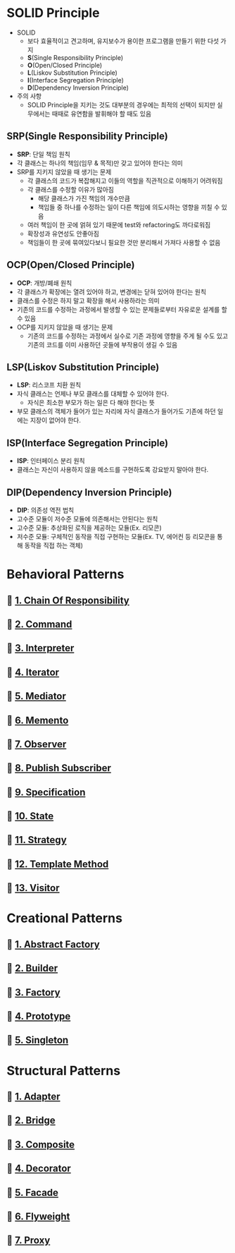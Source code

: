 # SOLID Principle
- SOLID
  - 보다 효율적이고 견고하며, 유지보수가 용이한 프로그램을 만들기 위한 다섯 가지
  - **S**(Single Responsibility Principle)
  - **O**(Open/Closed Principle)
  - **L**(Liskov Substitution Principle)
  - **I**(Interface Segregation Principle)
  - **D**(Dependency Inversion Principle)
- 주의 사항
  - SOLID Principle을 지키는 것도 대부분의 경우에는 최적의 선택이 되지만 실무에서는 때때로 유연함을 발휘해야 할 때도 있음

## SRP(Single Responsibility Principle)
- **SRP**: 단일 책임 원칙
- 각 클래스는 하나의 책임(임무 & 목적)만 갖고 있어야 한다는 의미
- SRP를 지키지 않았을 때 생기는 문제
  - 각 클래스의 코드가 복잡해지고 이들의 역할을 직관적으로 이해하기 어려워짐
  - 각 클래스를 수정할 이유가 많아짐
    - 해당 클래스가 가진 책임의 개수만큼
    - 책임들 중 하나를 수정하는 일이 다른 책임에 의도시하는 영향을 끼칠 수 있음
  - 여러 책임이 한 곳에 얽혀 있기 때문에 test와 refactoring도 까다로워짐
  - 확장성과 유연성도 안좋아짐
  - 책임들이 한 곳에 묶여있다보니 필요한 것만 분리해서 가져다 사용할 수 없음
## OCP(Open/Closed Principle)
- **OCP**: 개방/폐쇄 원칙
- 각 클래스가 확장에는 열려 있어야 하고, 변경에는 닫혀 있어야 한다는 원칙
- 클래스를 수정은 하지 말고 확장을 해서 사용하라는 의미
- 기존의 코드를 수정하는 과정에서 발생할 수 있는 문제들로부터 자유로운 설계를 할 수 있음
- OCP를 지키지 않았을 때 생기는 문제
  - 기존의 코드를 수정하는 과정에서 실수로 기존 과정에 영향을 주게 될 수도 있고 기존의 코드를 이미 사용하던 곳들에 부작용이 생길 수 있음
## LSP(Liskov Substitution Principle)
- **LSP**: 리스코프 치환 원칙
- 자식 클래스는 언제나 부모 클래스를 대체할 수 있어야 한다.
  - 자식은 최소한 부모가 하는 일은 다 해야 한다는 뜻
- 부모 클래스의 객체가 들어가 있는 자리에 자식 클래스가 들어가도 기존에 하던 일에는 지장이 없어야 한다.
## ISP(Interface Segregation Principle)
- **ISP**: 인터페이스 분리 원칙
- 클래스는 자신이 사용하지 않을 메소드를 구현하도록 강요받지 말아야 한다.
## DIP(Dependency Inversion Principle)
- **DIP**: 의존성 역전 법칙
- 고수준 모듈이 저수준 모듈에 의존해서는 안된다는 원칙
- 고수준 모듈: 추상화된 로직을 제공하는 모듈(Ex. 리모콘)
- 저수준 모듈: 구체적인 동작을 직접 구현하는 모듈(Ex. TV, 에어컨 등 리모콘을 통해 동작을 직접 하는 객체)

# Behavioral Patterns
## 🔗 [1. Chain Of Responsibility](https://github.com/jjjuuuun/OODP-Java/tree/main/src/main/java/Behavior/chain_of_responsibility)
## 🔗 [2. Command](https://github.com/jjjuuuun/OODP-Java/tree/main/src/main/java/Behavior/command)
## 🔗 [3. Interpreter](https://github.com/jjjuuuun/OODP-Java/tree/main/src/main/java/Behavior/interpreter)
## 🔗 [4. Iterator](https://github.com/jjjuuuun/OODP-Java/tree/main/src/main/java/Behavior/iterator)
## 🔗 [5. Mediator](https://github.com/jjjuuuun/OODP-Java/tree/main/src/main/java/Behavior/mediator)
## 🔗 [6. Memento](https://github.com/jjjuuuun/OODP-Java/tree/main/src/main/java/Behavior/memento)
## 🔗 [7. Observer](https://github.com/jjjuuuun/OODP-Java/tree/main/src/main/java/Behavior/observer)
## 🔗 [8. Publish Subscriber](https://github.com/jjjuuuun/OODP-Java/tree/main/src/main/java/Behavior/publish_subscriber)
## 🔗 [9. Specification](https://github.com/jjjuuuun/OODP-Java/tree/main/src/main/java/Behavior/specification)
## 🔗 [10. State](https://github.com/jjjuuuun/OODP-Java/tree/main/src/main/java/Behavior/state)
## 🔗 [11. Strategy](https://github.com/jjjuuuun/OODP-Java/tree/main/src/main/java/Behavior/strategy)
## 🔗 [12. Template Method](https://github.com/jjjuuuun/OODP-Java/tree/main/src/main/java/Behavior/template_method)
## 🔗 [13. Visitor](https://github.com/jjjuuuun/OODP-Java/tree/main/src/main/java/Behavior/visitor)

# Creational Patterns
## 🔗 [1. Abstract Factory](https://github.com/jjjuuuun/OODP-Java/tree/main/src/main/java/creation/abstract_factory)
## 🔗 [2. Builder](https://github.com/jjjuuuun/OODP-Java/tree/main/src/main/java/creation/builder)
## 🔗 [3. Factory](https://github.com/jjjuuuun/OODP-Java/tree/main/src/main/java/creation/factory)
## 🔗 [4. Prototype](https://github.com/jjjuuuun/OODP-Java/tree/main/src/main/java/creation/prototype)
## 🔗 [5. Singleton](https://github.com/jjjuuuun/OODP-Java/tree/main/src/main/java/creation/singleton)

# Structural Patterns
## 🔗 [1. Adapter](https://github.com/jjjuuuun/OODP-Java/tree/main/src/main/java/structure/adapter)
## 🔗 [2. Bridge](https://github.com/jjjuuuun/OODP-Java/tree/main/src/main/java/structure/bridge)
## 🔗 [3. Composite](https://github.com/jjjuuuun/OODP-Java/tree/main/src/main/java/structure/composite)
## 🔗 [4. Decorator](https://github.com/jjjuuuun/OODP-Java/tree/main/src/main/java/structure/decorator)
## 🔗 [5. Facade](https://github.com/jjjuuuun/OODP-Java/tree/main/src/main/java/structure/facade)
## 🔗 [6. Flyweight](https://github.com/jjjuuuun/OODP-Java/tree/main/src/main/java/structure/flyweight)
## 🔗 [7. Proxy](https://github.com/jjjuuuun/OODP-Java/tree/main/src/main/java/structure/proxy)